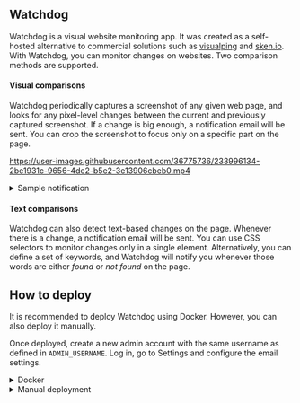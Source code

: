 ## Watchdog

Watchdog is a visual website monitoring app. It was created as a self-hosted alternative to commercial solutions such as [visualping](https://visualping.io ) and [sken.io](sken.io). With Watchdog, you can monitor changes on websites. Two comparison methods are supported.

#### Visual comparisons

Watchdog periodically captures a screenshot of any given web page, and looks for any pixel-level changes between the current and previously captured screenshot. If a change is big enough, a notification email will be sent. You can crop the screenshot to focus only on a specific part on the page.


https://user-images.githubusercontent.com/36775736/233996134-2be1931c-9656-4de2-b5e2-3e13906cbeb0.mp4

<details>
  <summary>Sample notification</summary>
  <img width="602" alt="sample email" src="https://user-images.githubusercontent.com/36775736/234368891-a3ff676f-e48a-4768-b453-23ebacccf5fb.png">

</details>


#### Text comparisons

Watchdog can also detect text-based changes on the page. Whenever there is a change, a notification email will be sent. You can use CSS selectors to monitor changes only in a single element. Alternatively, you can define a set of keywords, and Watchdog will notify you whenever those words are either _found_ or _not found_ on the page.

## How to deploy

It is recommended to deploy Watchdog using Docker. However, you can also deploy it manually.

Once deployed, create a new admin account with the same username as defined in `ADMIN_USERNAME`. Log in, go to Settings and configure the email settings.
<details>
  <summary>Docker</summary>

## Backend

Provide your own values for `JWT_SECRET`, and `APP_URL` in `environment` in the `watchdog_api` container in `docker-compose.yml`. If needed, adjust port and network values to suit your needs.

## Frontend

Add the `REACT_APP_API_PATH` environment variable to the `watchdog_frontend` container in `docker-compose.yml`. This should be the base URL of the API, i.e. the same value as `APP_URL` in `watchdog_api` container.

Start the containers with the following command.

```shell
docker compose up -d
```

The frontend should be available at port 3000.

To stop the containers, run

```shell
docker compose down
```



</details>
<details>
  <summary>Manual deployment</summary>

### Backend

In order to run the backend server, a `.env` file must be placed in the `backend` folder. Fill in the following details.

```ini
# Database settings
MONGODB_URI="mongodb://127.0.0.1:27017/watchdog"

# JWT settings
JWT_SECRET=<Some long random string>
JWT_EXPIRES_IN=<e.g. "30d">

# Port
PORT=3001

# Base URL
APP_URL=<Base URL of the api, e.g. https.//example-api.com>

# File path
FILES_PATH="./files"

# Admin username
# Account with this name will receive admin rights
ADMIN_USERNAME="admin"
```

After this, you can start the server. If you want to run it persistently, use `forever` or `pm2`.

### Install packages needed for the server
```
cd backend
npm install
```

### PM2
```
npm install -g pm2@latest
pm2 start index.js
```
### Forever

```
npm install -g forever
forever start index.js
```

### Frontend

Install and build.

```
npm install
npm run build
```

The built site will be in `/build`.
</details>
